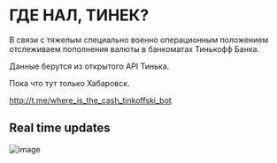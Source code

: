 # ГДЕ НАЛ, ТИНЕК?
                 
В связи с тяжелым специально военно операционным положением отслеживаем пополнения валюты в банкоматах Тинькофф Банка.

Данные берутся из открытого API Тинька.
          
Пока что тут только Хабаровск.

http://t.me/where_is_the_cash_tinkoffski_bot

## Real time updates
![image](https://user-images.githubusercontent.com/20068601/160285960-80057c88-0923-4b99-9421-8e4535135868.png)
